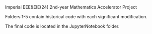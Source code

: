 Imperial EEE&EIE(24) 2nd-year Mathematics Accelerator Project

Folders 1-5 contain historical code with each significant modification. 

The final code is located in the JupyterNotebook folder.
